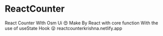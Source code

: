 # ReactCounter
React Counter WIth Osm Ui 😍
Make By React with core function With the use of useState Hook 😜
reactcounterkrishna.netlify.app
